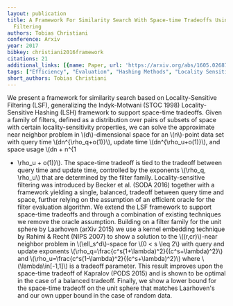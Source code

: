 ```yaml
---
layout: publication
title: A Framework For Similarity Search With Space-time Tradeoffs Using Locality-sensitive
  Filtering
authors: Tobias Christiani
conference: Arxiv
year: 2017
bibkey: christiani2016framework
citations: 21
additional_links: [{name: Paper, url: 'https://arxiv.org/abs/1605.02687'}]
tags: ["Efficiency", "Evaluation", "Hashing Methods", "Locality Sensitive Hashing", "Similarity Search"]
short_authors: Tobias Christiani
---
```

We present a framework for similarity search based on Locality-Sensitive
Filtering (LSF), generalizing the Indyk-Motwani (STOC 1998) Locality-Sensitive
Hashing (LSH) framework to support space-time tradeoffs. Given a family of
filters, defined as a distribution over pairs of subsets of space with certain
locality-sensitivity properties, we can solve the approximate near neighbor
problem in \\(d\\)-dimensional space for an \\(n\\)-point data set with query time
\\(dn^\{\rho_q+o(1)\}\\), update time \\(dn^\{\rho_u+o(1)\}\\), and space usage \\(dn + n^\{1
+ \rho_u + o(1)\}\\). The space-time tradeoff is tied to the tradeoff between
query time and update time, controlled by the exponents \\(\rho_q, \rho_u\\) that
are determined by the filter family. Locality-sensitive filtering was
introduced by Becker et al. (SODA 2016) together with a framework yielding a
single, balanced, tradeoff between query time and space, further relying on the
assumption of an efficient oracle for the filter evaluation algorithm. We
extend the LSF framework to support space-time tradeoffs and through a
combination of existing techniques we remove the oracle assumption.
  Building on a filter family for the unit sphere by Laarhoven (arXiv 2015) we
use a kernel embedding technique by Rahimi & Recht (NIPS 2007) to show a
solution to the \\((r,cr)\\)-near neighbor problem in \\(\ell_s^d\\)-space for \\(0 < s
\leq 2\\) with query and update exponents
\\(\rho_q=\frac\{c^s(1+\lambda)^2\}\{(c^s+\lambda)^2\}\\) and
\\(\rho_u=\frac\{c^s(1-\lambda)^2\}\{(c^s+\lambda)^2\}\\) where \\(\lambda\in[-1,1]\\) is a
tradeoff parameter. This result improves upon the space-time tradeoff of
Kapralov (PODS 2015) and is shown to be optimal in the case of a balanced
tradeoff. Finally, we show a lower bound for the space-time tradeoff on the
unit sphere that matches Laarhoven's and our own upper bound in the case of
random data.